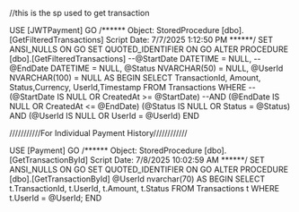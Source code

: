 //this is the sp used to get transaction

USE [JWTPayment]
GO
/****** Object:  StoredProcedure [dbo].[GetFilteredTransactions]    Script Date: 7/7/2025 1:12:50 PM ******/
SET ANSI_NULLS ON
GO
SET QUOTED_IDENTIFIER ON
GO
ALTER   PROCEDURE [dbo].[GetFilteredTransactions]
    --@StartDate DATETIME = NULL,
   -- @EndDate DATETIME = NULL,
    @Status NVARCHAR(50) = NULL,
    @UserId NVARCHAR(100) = NULL
AS
BEGIN
    SELECT TransactionId, Amount, Status,Currency, UserId,Timestamp
    FROM Transactions
    WHERE 
	--(@StartDate IS NULL OR CreatedAt >= @StartDate)
      --AND (@EndDate IS NULL OR CreatedAt <= @EndDate)
      (@Status IS NULL OR Status = @Status)
      AND (@UserId IS NULL OR UserId = @UserId)
END


///////////For Individual Payment History////////////

USE [Payment]
GO
/****** Object:  StoredProcedure [dbo].[GetTransactionById]    Script Date: 7/8/2025 10:02:59 AM ******/
SET ANSI_NULLS ON
GO
SET QUOTED_IDENTIFIER ON
GO
ALTER PROCEDURE [dbo].[GetTransactionById]
    @UserId nvarchar(70)
AS
BEGIN
    SELECT 
        t.TransactionId,
        t.UserId,
        t.Amount,
        t.Status
    FROM Transactions t
    WHERE t.UserId = @UserId;
END



